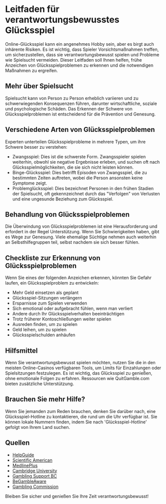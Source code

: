 # Leitfaden für verantwortungsbewusstes Glücksspiel

Online-Glücksspiel kann ein angenehmes Hobby sein, aber es birgt auch inhärente Risiken. Es ist wichtig, dass Spieler Vorsichtsmaßnahmen treffen, um sicherzustellen, dass sie verantwortungsbewusst spielen und Probleme wie Spielsucht vermeiden. Dieser Leitfaden soll Ihnen helfen, frühe Anzeichen von Glücksspielproblemen zu erkennen und die notwendigen Maßnahmen zu ergreifen.

## Mehr über Spielsucht
Spielsucht kann von Person zu Person erheblich variieren und zu schwerwiegenden Konsequenzen führen, darunter wirtschaftliche, soziale und psychologische Schäden. Das Erkennen der Schwere von Glücksspielproblemen ist entscheidend für die Prävention und Genesung.

## Verschiedene Arten von Glücksspielproblemen
Experten unterteilen Glücksspielprobleme in mehrere Typen, um ihre Schwere besser zu verstehen:
- Zwangsspiel: Dies ist die schwerste Form. Zwangsspieler spielen weiterhin, obwohl sie negative Ergebnisse erleben, und suchen oft nach Glücksspielmöglichkeiten, die sie sich nicht leisten können.
- Binge-Glücksspiel: Dies betrifft Episoden von Zwangsspiel, die zu bestimmten Zeiten auftreten, wobei die Person ansonsten keine Symptome zeigt.
- Problemglücksspiel: Dies bezeichnet Personen in den frühen Stadien der Spielsucht, oft gekennzeichnet durch das "Verfolgen" von Verlusten und eine ungesunde Beziehung zum Glücksspiel.

## Behandlung von Glücksspielproblemen
Die Überwindung von Glücksspielproblemen ist eine Herausforderung und erfordert in der Regel Unterstützung. Wenn Sie Schwierigkeiten haben, gibt es Wege zur Genesung. Viele ehemalige Süchtige nehmen auch weiterhin an Selbsthilfegruppen teil, selbst nachdem sie sich besser fühlen.

## Checkliste zur Erkennung von Glücksspielproblemen
Wenn Sie eines der folgenden Anzeichen erkennen, könnten Sie Gefahr laufen, ein Glücksspielproblem zu entwickeln:
- Mehr Geld einsetzen als geplant
- Glücksspiel-Sitzungen verlängern
- Ersparnisse zum Spielen verwenden
- Sich emotional oder aufgebracht fühlen, wenn man verliert
- Andere durch Ihr Glücksspielverhalten beeinträchtigen
- Trotz früherer Kontoschließungen weiter spielen
- Ausreden finden, um zu spielen
- Geld leihen, um zu spielen
- Glücksspielschulden anhäufen

## Hilfsmittel
Wenn Sie verantwortungsbewusst spielen möchten, nutzen Sie die in den meisten Online-Casinos verfügbaren Tools, um Limits für Einzahlungen oder Spielsitzungen festzulegen. Es ist wichtig, das Glücksspiel zu genießen, ohne emotionale Folgen zu erfahren. Ressourcen wie QuitGamble.com bieten zusätzliche Unterstützung.

## Brauchen Sie mehr Hilfe?
Wenn Sie jemanden zum Reden brauchen, denken Sie darüber nach, eine Glücksspiel-Hotline zu kontaktieren, die rund um die Uhr verfügbar ist. Sie können lokale Nummern finden, indem Sie nach 'Glücksspiel-Hotline' gefolgt von Ihrem Land suchen.

## Quellen
- [HelpGuide](https://www.helpguide.org/articles/addictions/gambling-addiction-and-problem-gambling.htm)
- [Scientific American](https://www.scientificamerican.com/article/how-the-brain-gets-addicted-to-gambling/)
- [MedlinePlus](https://medlineplus.gov/ency/article/001520.htm)
- [Cambridge University](https://www.cam.ac.uk/research/news/the-psychology-of-gambling)
- [Gambling Support BC](https://www.gamblingsupportbc.ca/resources)
- [BeGambleAware](https://www.begambleaware.org/)
- [Gambling Commission](https://www.gamblingcommission.gov.uk/news-action-and-statistics/Statistics-and-research/)

Bleiben Sie sicher und genießen Sie Ihre Zeit verantwortungsbewusst!
